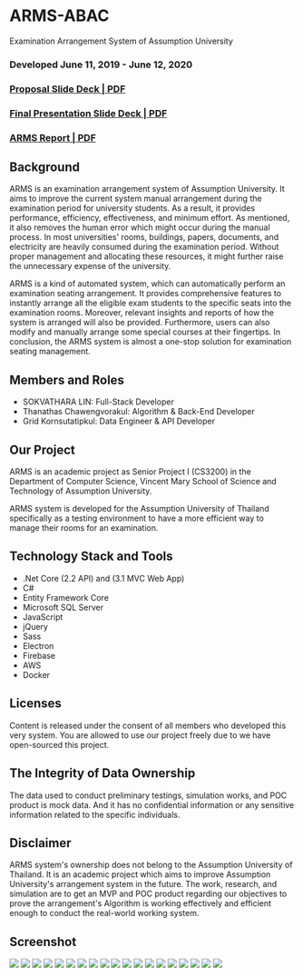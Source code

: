# ARMS-ABAC

Examination Arrangement System of Assumption University

### Developed June 11, 2019 - June 12, 2020

### [Proposal Slide Deck | PDF](https://github.com/lexiddie/ARMS-ABAC/blob/main/ARMS%20Proposal.pdf)

### [Final Presentation Slide Deck | PDF](https://github.com/lexiddie/ARMS-ABAC/blob/main/ARMS%20Presentation.pdf)

### [ARMS Report | PDF](https://github.com/lexiddie/ARMS-ABAC/blob/main/ARMS%20Report.pdf)

## Background

ARMS is an examination arrangement system of Assumption University. It aims to improve the current system manual arrangement during the examination period for university students. As a result, it provides performance, efficiency, effectiveness, and minimum effort. As mentioned, it also removes the human error which might occur during the manual process. In most universities' rooms, buildings, papers, documents, and electricity are heavily consumed during the examination period. Without proper management and allocating these resources, it might further raise the unnecessary expense of the university.

ARMS is a kind of automated system, which can automatically perform an examination seating arrangement. It provides comprehensive features to instantly arrange all the eligible exam students to the specific seats into the examination rooms. Moreover, relevant insights and reports of how the system is arranged will also be provided. Furthermore, users can also modify and manually arrange some special courses at their fingertips. In conclusion, the ARMS system is almost a one-stop solution for examination seating management.

## Members and Roles

- SOKVATHARA LIN: Full-Stack Developer
- Thanathas Chawengvorakul: Algorithm & Back-End Developer
- Grid Kornsutatipkul: Data Engineer & API Developer

## Our Project

ARMS is an academic project as Senior Project I (CS3200) in the Department of Computer Science, Vincent Mary School of Science and Technology of Assumption University.

ARMS system is developed for the Assumption University of Thailand specifically as a testing environment to have a more efficient way to manage their rooms for an examination.

## Technology Stack and Tools

- .Net Core (2.2 API) and (3.1 MVC Web App)
- C#
- Entity Framework Core
- Microsoft SQL Server
- JavaScript
- jQuery
- Sass
- Electron
- Firebase
- AWS
- Docker

## Licenses

Content is released under the consent of all members who developed this very system. You are allowed to use our project freely due to we have open-sourced this project.

## The Integrity of Data Ownership

The data used to conduct preliminary testings, simulation works, and POC product is mock data. And it has no confidential information or any sensitive information related to the specific individuals.

## Disclaimer

ARMS system's ownership does not belong to the Assumption University of Thailand. It is an academic project which aims to improve Assumption University's arrangement system in the future. The work, research, and simulation are to get an MVP and POC product regarding our objectives to prove the arrangement's Algorithm is working effectively and efficient enough to conduct the real-world working system.

## Screenshot

![](Screenshot/1.png)
![](Screenshot/2.png)
![](Screenshot/3.png)
![](Screenshot/4.png)
![](Screenshot/5.png)
![](Screenshot/6.png)
![](Screenshot/7.png)
![](Screenshot/8.png)
![](Screenshot/9.png)
![](Screenshot/10.png)
![](Screenshot/11.png)
![](Screenshot/12.png)
![](Screenshot/13.png)
![](Screenshot/14.png)
![](Screenshot/15.png)
![](Screenshot/16.png)
![](Screenshot/17.png)
![](Screenshot/18.png)
![](Screenshot/19.png)
